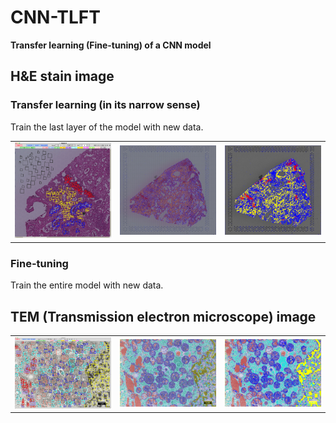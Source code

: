# CNN-TLFT
**Transfer learning (Fine-tuning) of a CNN model**

## H&E stain image
### Transfer learning (in its narrow sense)
Train the last layer of the model with new data.

<table>
<tr>
<td><img width="200px" src="img/FFPE_LUAD_3_B_x10_sample_2k.jpg"></td>
<td><img width="200px" src="img/FFPE_LUAD_3_B_x10_predict_grid_2k.jpg"></td>
<td><img width="200px" src="img/FFPE_LUAD_3_B_x10_predict_rect_2k.jpg"></td>
</tr>
</table>

### Fine-tuning
Train the entire model with new data.

## TEM (Transmission electron microscope) image
<table>
<tr>
<td><img width="200px" src="img/MCM-Pt852-1232-x11500_sample_2k.jpg"></td>
<td><img width="200px" src="img/MCM-Pt852-1232-x11500_predict_grid_2k.jpg"></td>
<td><img width="200px" src="img/MCM-Pt852-1232-x11500_predict_rect_2k.jpg"></td>
</tr>
</table>
